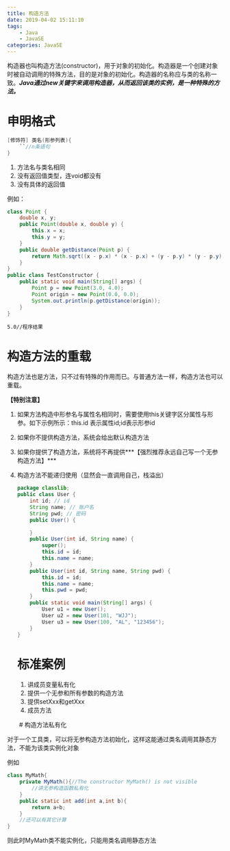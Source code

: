 ```yaml
---
title: 构造方法
date: 2019-04-02 15:11:10
tags:
	- Java
	- JavaSE
categories: JavaSE
---
```


构造器也叫构造方法(constructor)，用于对象的初始化。构造器是一个创建对象时被自动调用的特殊方法，目的是对象的初始化。构造器的名称应与类的名称一致。***Java通过new关键字来调用构造器，从而返回该类的实例，是一种特殊的方法。***

# 申明格式

```java
[修饰符] 类名(形参列表){
    ``//n条语句
}
```

1. 方法名与类名相同
2. 没有返回值类型，连void都没有
3. 没有具体的返回值

例如：

```java
class Point {
    double x, y;
    public Point(double x, double y) {
        this.x = x;
        this.y = y;  
    }
    public double getDistance(Point p) {
        return Math.sqrt((x - p.x) * (x - p.x) + (y - p.y) * (y - p.y));
    }
}
public class TestConstructor {
    public static void main(String[] args) {
        Point p = new Point(3.0, 4.0);
        Point origin = new Point(0.0, 0.0);
        System.out.println(p.getDistance(origin));
    }
}
```

`5.0//程序结果`

# 构造方法的重载

构造方法也是方法，只不过有特殊的作用而已。与普通方法一样，构造方法也可以重载。

**【特别注意】**

1. 如果方法构造中形参名与属性名相同时，需要使用this关键字区分属性与形参。如下示例所示：this.id 表示属性id;id表示形参id

2. 如果你不提供构造方法，系统会给出默认构造方法

3. 如果你提供了构造方法，系统将不再提供***【强烈推荐永远自己写一个无参构造方法】***

4. 构造方法不能递归使用（显然会一直调用自己，栈溢出）

   ```java
   package classlib;
   public class User {
       int id; // id
       String name; // 账户名
       String pwd; // 密码
       public User() {
    
       }
       public User(int id, String name) {
           super();
           this.id = id;
           this.name = name;
       }
       public User(int id, String name, String pwd) {
           this.id = id;
           this.name = name;
           this.pwd = pwd;
       }
       public static void main(String[] args) {
           User u1 = new User();
           User u2 = new User(101, "WJJ");
           User u3 = new User(100, "AL", "123456");     
       }
   }
   ```

   

   # 标准案例

   1. 讲成员变量私有化
   2. 提供一个无参和所有参数的构造方法
   3. 提供setXxx和getXxx
   4. 成员方法

　　# 构造方法私有化

对于一个工具类，可以将无参构造方法初始化，这样这能通过类名调用其静态方法，不能为该类实例化对象

例如

```java
class MyMath{
    private MyMath(){//The constructor MyMath() is not visible
        //讲无参构造函数私有化
    }
    public static int add(int a,int b){
		return a+b;
    }
    //还可以有其它计算
}
```



则此时MyMath类不能实例化，只能用类名调用静态方法


